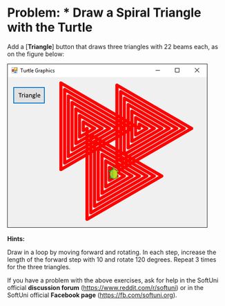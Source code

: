 # Problem: \* Draw a Spiral Triangle with the Turtle

Add a \[**Triangle**] button that draws three triangles with 22 beams each, as on the figure below:

![](../../../assets/chapter-5-images/13.Turtle-graphics-17.png)

**Hints:**

Draw in a loop by moving forward and rotating. In each step, increase the length of the forward step with 10 and rotate 120 degrees. Repeat 3 times for the three triangles.

If you have a problem with the above exercises, ask for help in the SoftUni official **discussion forum** (https://www.reddit.com/r/softuni) or in the SoftUni official **Facebook page** (https://fb.com/softuni.org).
